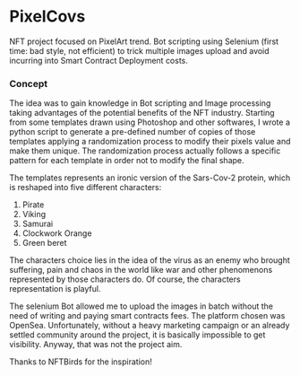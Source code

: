 # PixelCovs
NFT project focused on PixelArt trend. Bot scripting using Selenium (first time: bad style, not efficient) to trick multiple images upload and avoid incurring into Smart Contract Deployment costs.

### Concept
The idea was to gain knowledge in Bot scripting and Image processing taking advantages of the potential benefits of the NFT industry. Starting from some templates drawn using Photoshop and other softwares, I wrote a python script to generate a pre-defined number of copies of those templates applying a randomization process to modify their pixels value and make them unique. The randomization process actually follows a specific pattern for each template in order not to modify the final shape. 

The templates represents an ironic version of the Sars-Cov-2 protein, which is reshaped into five different characters:

1. Pirate
2. Viking
3. Samurai
4. Clockwork Orange
5. Green beret

The characters choice lies in the idea of the virus as an enemy who brought suffering, pain and chaos in the world like war and other phenomenons represented by those characters do. Of course, the characters representation is playful. 

The selenium Bot allowed me to upload the images in batch without the need of writing and paying smart contracts fees. The platform chosen was OpenSea.
Unfortunately, without a heavy marketing campaign or an already settled community around the project, it is basically impossible to get visibility. Anyway, that was not the project aim. 

Thanks to NFTBirds for the inspiration!
